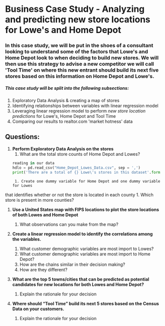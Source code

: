 # Business Case Study - Analyzing and predicting new store locations for Lowe's and Home Depot

### In this case study, we will be put in the shoes of a consultant looking to understand some of the factors that Lowe's and Home Depot look to when deciding to build new stores. We will then use this strategy to advise a new competitor we will call 'Tool Time' on where this new entrant should build its next five stores based on this information on Home Depot and Lowe's.

##### This case study will be split into the following subsections:

1. Exploratory Data Analysis & creating a map of stores
1. Identifying relationships between variables with linear regression model 
1. Leveraging linear regression model to perform _new store location predictions_ for Lowe's, Home Depot and Tool Time 
1. Comparing our results to realtor.com 'market hotness' data 


## Questions:
1. **Perform Exploratory Data Analysis on the stores**
	1. What are the total store counts of Home Depot and Lowes?
	```python
	reading in our data 
	hdlo = pd.read_csv("Home_Depot_Lowes_Data.csv", sep = ',')
	print('There are a total of {} Lowe\'s stores in this dataset'.format(np.sum(hdlo.Lcount)))
	```
		1. Create one dummy variable for Home Depot and one dummy variable for Lowes
that identifies whether or not the store is located in each county
		1. Which store is present in more counties?

1. **Use a United States map with FIPS locations to plot the store locations of both Lowes
and Home Depot**
	1. What observations can you make from the map?

1. **Create a linear regression model to identify the correlations among the variables.**
	1. What customer demographic variables are most import to Lowes?
	1. What customer demographic variables are most import to Home Depot?
	1. How are the chains similar in their decision making?
	1. How are they different?

1. **What are the top 5 towns/cities that can be predicted as potential candidates for new
locations for both Lowes and Home Depot?**
	1. Explain the rationale for your decision

1. **Where should “Tool Time” build its next 5 stores based on the Census Data on your
customers.**
	1. Explain the rationale for your decision

